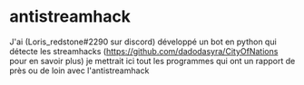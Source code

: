 # antistreamhack
J'ai (Loris_redstone#2290 sur discord) développé un bot en python qui détecte les streamhacks
(https://github.com/dadodasyra/CityOfNations pour en savoir plus)
je mettrait ici tout les programmes qui ont un rapport de près ou de loin avec l'antistreamhack
